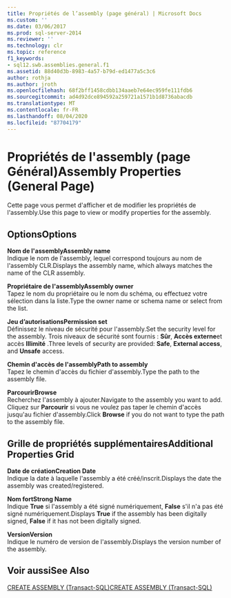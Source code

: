 ```yaml
---
title: Propriétés de l’assembly (page général) | Microsoft Docs
ms.custom: ''
ms.date: 03/06/2017
ms.prod: sql-server-2014
ms.reviewer: ''
ms.technology: clr
ms.topic: reference
f1_keywords:
- sql12.swb.assemblies.general.f1
ms.assetid: 88d40d3b-8983-4a57-b79d-ed1477a5c3c6
author: rothja
ms.author: jroth
ms.openlocfilehash: 68f2bff1458cdbb134aaeb7e64ec959fe111fdb6
ms.sourcegitcommit: ad4d92dce894592a259721a1571b1d8736abacdb
ms.translationtype: MT
ms.contentlocale: fr-FR
ms.lasthandoff: 08/04/2020
ms.locfileid: "87704179"
---
```

# <a name="assembly-properties-general-page"></a><span data-ttu-id="f1e51-102">Propriétés de l'assembly (page Général)</span><span class="sxs-lookup"><span data-stu-id="f1e51-102">Assembly Properties (General Page)</span></span>
  <span data-ttu-id="f1e51-103">Cette page vous permet d'afficher et de modifier les propriétés de l'assembly.</span><span class="sxs-lookup"><span data-stu-id="f1e51-103">Use this page to view or modify properties for the assembly.</span></span>  
  
## <a name="options"></a><span data-ttu-id="f1e51-104">Options</span><span class="sxs-lookup"><span data-stu-id="f1e51-104">Options</span></span>  
 <span data-ttu-id="f1e51-105">**Nom de l'assembly**</span><span class="sxs-lookup"><span data-stu-id="f1e51-105">**Assembly name**</span></span>  
 <span data-ttu-id="f1e51-106">Indique le nom de l'assembly, lequel correspond toujours au nom de l'assembly CLR.</span><span class="sxs-lookup"><span data-stu-id="f1e51-106">Displays the assembly name, which always matches the name of the CLR assembly.</span></span>  
  
 <span data-ttu-id="f1e51-107">**Propriétaire de l'assembly**</span><span class="sxs-lookup"><span data-stu-id="f1e51-107">**Assembly owner**</span></span>  
 <span data-ttu-id="f1e51-108">Tapez le nom du propriétaire ou le nom du schéma, ou effectuez votre sélection dans la liste.</span><span class="sxs-lookup"><span data-stu-id="f1e51-108">Type the owner name or schema name or select from the list.</span></span>  
  
 <span data-ttu-id="f1e51-109">**Jeu d’autorisations**</span><span class="sxs-lookup"><span data-stu-id="f1e51-109">**Permission set**</span></span>  
 <span data-ttu-id="f1e51-110">Définissez le niveau de sécurité pour l'assembly.</span><span class="sxs-lookup"><span data-stu-id="f1e51-110">Set the security level for the assembly.</span></span> <span data-ttu-id="f1e51-111">Trois niveaux de sécurité sont fournis : **Sûr**, **Accès externe**et accès **Illimité** .</span><span class="sxs-lookup"><span data-stu-id="f1e51-111">Three levels of security are provided: **Safe**, **External access**, and **Unsafe** access.</span></span>  
  
 <span data-ttu-id="f1e51-112">**Chemin d'accès de l'assembly**</span><span class="sxs-lookup"><span data-stu-id="f1e51-112">**Path to assembly**</span></span>  
 <span data-ttu-id="f1e51-113">Tapez le chemin d'accès du fichier d'assembly.</span><span class="sxs-lookup"><span data-stu-id="f1e51-113">Type the path to the assembly file.</span></span>  
  
 <span data-ttu-id="f1e51-114">**Parcourir**</span><span class="sxs-lookup"><span data-stu-id="f1e51-114">**Browse**</span></span>  
 <span data-ttu-id="f1e51-115">Recherchez l'assembly à ajouter.</span><span class="sxs-lookup"><span data-stu-id="f1e51-115">Navigate to the assembly you want to add.</span></span> <span data-ttu-id="f1e51-116">Cliquez sur **Parcourir** si vous ne voulez pas taper le chemin d'accès jusqu'au fichier d'assembly.</span><span class="sxs-lookup"><span data-stu-id="f1e51-116">Click **Browse** if you do not want to type the path to the assembly file.</span></span>  
  
## <a name="additional-properties-grid"></a><span data-ttu-id="f1e51-117">Grille de propriétés supplémentaires</span><span class="sxs-lookup"><span data-stu-id="f1e51-117">Additional Properties Grid</span></span>  
 <span data-ttu-id="f1e51-118">**Date de création**</span><span class="sxs-lookup"><span data-stu-id="f1e51-118">**Creation Date**</span></span>  
 <span data-ttu-id="f1e51-119">Indique la date à laquelle l'assembly a été créé/inscrit.</span><span class="sxs-lookup"><span data-stu-id="f1e51-119">Displays the date the assembly was created/registered.</span></span>  
  
 <span data-ttu-id="f1e51-120">**Nom fort**</span><span class="sxs-lookup"><span data-stu-id="f1e51-120">**Strong Name**</span></span>  
 <span data-ttu-id="f1e51-121">Indique **True** si l'assembly a été signé numériquement, **False** s'il n'a pas été signé numériquement.</span><span class="sxs-lookup"><span data-stu-id="f1e51-121">Displays **True** if the assembly has been digitally signed, **False** if it has not been digitally signed.</span></span>  
  
 <span data-ttu-id="f1e51-122">**Version**</span><span class="sxs-lookup"><span data-stu-id="f1e51-122">**Version**</span></span>  
 <span data-ttu-id="f1e51-123">Indique le numéro de version de l'assembly.</span><span class="sxs-lookup"><span data-stu-id="f1e51-123">Displays the version number of the assembly.</span></span>  
  
## <a name="see-also"></a><span data-ttu-id="f1e51-124">Voir aussi</span><span class="sxs-lookup"><span data-stu-id="f1e51-124">See Also</span></span>  
 [<span data-ttu-id="f1e51-125">CREATE ASSEMBLY &#40;Transact-SQL&#41;</span><span class="sxs-lookup"><span data-stu-id="f1e51-125">CREATE ASSEMBLY &#40;Transact-SQL&#41;</span></span>](/sql/t-sql/statements/create-assembly-transact-sql)  
  
  
